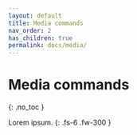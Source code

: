 ```yaml
---
layout: default
title: Media commands
nav_order: 2
has_children: true
permalink: docs/media/
---
```


# Media commands
{: .no_toc }

Lorem ipsum.
{: .fs-6 .fw-300 }
